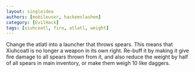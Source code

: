 ```yaml
---
layout: singleidea
authors: [mobileuser, hackemslashem]
category: [EvilHack]
tags: [xiuhcoatl, fire, atlatl, weight]
---
```

Change the atlatl into a launcher that throws spears. This means that Xiuhcoatl
is no longer a weapon in its own right. Re-buff it by making it give fire
damage to all spears thrown from it, and also reduce the weight by half of all
spears in main inventory, or make them weigh 10 like daggers.

